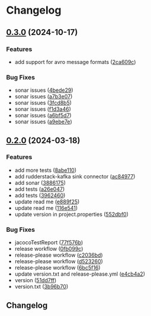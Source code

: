 # Changelog

## [0.3.0](https://github.com/rudderlabs/rudder-kafka-sink-connector/compare/v0.2.0...v0.3.0) (2024-10-17)


### Features

* add support for avro message formats ([2ca609c](https://github.com/rudderlabs/rudder-kafka-sink-connector/commit/2ca609c948f3404f764e206796af957ad4de19e5))


### Bug Fixes

* sonar issues ([4bede29](https://github.com/rudderlabs/rudder-kafka-sink-connector/commit/4bede291d93a5742f050ce6a5f3030b07e094d22))
* sonar issues ([a7b3e07](https://github.com/rudderlabs/rudder-kafka-sink-connector/commit/a7b3e0792a9aae46260624f8bc124689cb59422f))
* sonar issues ([3fcd8b5](https://github.com/rudderlabs/rudder-kafka-sink-connector/commit/3fcd8b5e3092a1d493ec790c3af514d6a3119c9f))
* sonar issues ([f1d3a46](https://github.com/rudderlabs/rudder-kafka-sink-connector/commit/f1d3a46817ab5f158d4e9f698f42060d828fd119))
* sonar issues ([a6bf5d7](https://github.com/rudderlabs/rudder-kafka-sink-connector/commit/a6bf5d7c3afc5c214d02114606bcc0818138329b))
* sonar issues ([a9ebe7e](https://github.com/rudderlabs/rudder-kafka-sink-connector/commit/a9ebe7ed6af1e19dcec805a24da3f167941b0aae))

## [0.2.0](https://github.com/rudderlabs/rudder-kafka-sink-connector/compare/v0.1.0...v0.2.0) (2024-03-18)


### Features

* add more tests ([8abe110](https://github.com/rudderlabs/rudder-kafka-sink-connector/commit/8abe110afb7104a2d7b3ca7b7f5260a2989688f1))
* add rudderstack-kafka sink connector ([ac84977](https://github.com/rudderlabs/rudder-kafka-sink-connector/commit/ac84977fbaefc57d534419194a8ddaadb52aa008))
* add sonar ([3886175](https://github.com/rudderlabs/rudder-kafka-sink-connector/commit/3886175c17e95d78cbf094126bdb95bbb017f8d0))
* add tests ([a26e047](https://github.com/rudderlabs/rudder-kafka-sink-connector/commit/a26e0477cc7490191c8ff0472cdd8de46657e40e))
* add tests ([3962460](https://github.com/rudderlabs/rudder-kafka-sink-connector/commit/3962460e71d7002baf4e0f7739688bfae2fb6b3e))
* update read me ([e889f25](https://github.com/rudderlabs/rudder-kafka-sink-connector/commit/e889f25360a41365528d601321705ea62a213d3d))
* update read me ([116e541](https://github.com/rudderlabs/rudder-kafka-sink-connector/commit/116e5410705ae62d21aa3175a74553b7139979ea))
* update version in project.properties ([552dbf0](https://github.com/rudderlabs/rudder-kafka-sink-connector/commit/552dbf005efcf78cafb78719ce722578b4803df5))


### Bug Fixes

* jacocoTestReport ([77f576b](https://github.com/rudderlabs/rudder-kafka-sink-connector/commit/77f576bbd2f9aa68fdcd592c5d6abef6333f680d))
* release workflow ([0fb099c](https://github.com/rudderlabs/rudder-kafka-sink-connector/commit/0fb099c814aef2988a3ae6e99d2e17a6eeb12593))
* release-please workflow ([c2036bd](https://github.com/rudderlabs/rudder-kafka-sink-connector/commit/c2036bdd111608988ad094b54e2afb66e3788268))
* release-please workflow ([d523260](https://github.com/rudderlabs/rudder-kafka-sink-connector/commit/d5232601e45d090d28be181a2adada904ec019d6))
* release-please workflow ([6bc5f16](https://github.com/rudderlabs/rudder-kafka-sink-connector/commit/6bc5f16a3ada231aed6f3efd79a9e312999fbf09))
* update version.txt and release-please.yml ([e4cb4a2](https://github.com/rudderlabs/rudder-kafka-sink-connector/commit/e4cb4a2f93dffc6725c33548bef9e523dbf6369d))
* version ([51dd7ff](https://github.com/rudderlabs/rudder-kafka-sink-connector/commit/51dd7ff714bbdc8db7b97b1a0730ce07749f1238))
* version.txt ([3b96b70](https://github.com/rudderlabs/rudder-kafka-sink-connector/commit/3b96b708469b4d78d65f5d8fb922ca489f930bdc))

## Changelog
